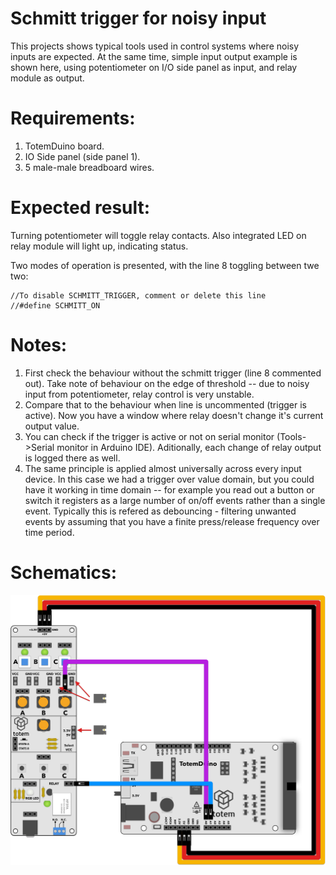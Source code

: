 # Schmitt trigger for noisy input
This projects shows typical tools used in control systems where noisy inputs are expected. At the same time, simple input output example is shown here, using potentiometer on I/O side panel as input, and relay module as output.

# Requirements:
1. TotemDuino board.
2. IO Side panel (side panel 1).
3. 5 male-male breadboard wires.

# Expected result:
Turning potentiometer will toggle relay contacts. Also integrated LED on relay module will light up, indicating status.

Two modes of operation is presented, with the line 8 toggling between twe two:

    //To disable SCHMITT_TRIGGER, comment or delete this line
    //#define SCHMITT_ON

# Notes:

1. First check the behaviour without the schmitt trigger (line 8 commented out). Take note of behaviour on the edge of threshold -- due to noisy input from potentiometer, relay control is very unstable.
2. Compare that to the behaviour when line is uncommented (trigger is active). Now you have a window where relay doesn't change it's current output value. 
3. You can check if the trigger is active or not on serial monitor (Tools->Serial monitor in Arduino IDE). Aditionally, each change of relay output is logged there as well.
4. The same principle is applied almost universally across every input device. In this case we had a trigger over value domain, but you could have it working in time domain -- for example you read out a button or switch it registers as a large number of on/off events rather than a single event. Typically this is refered as debouncing - filtering unwanted events by assuming that you have a finite press/release frequency over time period.

# Schematics:
  ![Schematics for schmitt trigger](schematics.png)